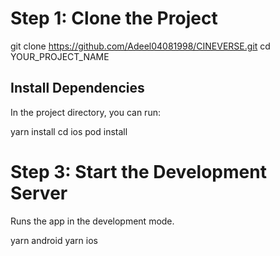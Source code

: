 #  Step 1: Clone the Project
 git clone https://github.com/Adeel04081998/CINEVERSE.git
 cd YOUR_PROJECT_NAME

## Install Dependencies
In the project directory, you can run:

yarn install
cd ios 
pod install

# Step 3: Start the Development Server
 Runs the app in the development mode.

yarn android
yarn ios                              


